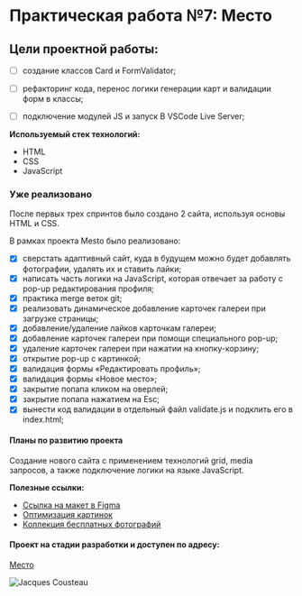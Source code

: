# Практическая работа №7: Место
## Цели проектной работы:
- [ ] cоздание классов Card и FormValidator;
- [ ] рефакторинг кода, перенос логики генерации карт и валидации форм в классы;
- [ ] подключение модулей JS и запуск В VSCode Live Server;


**Используемый стек технологий:**
* HTML
* CSS
* JavaScript

### Уже реализовано
После первых трех спринтов было создано 2 сайта, используя основы HTML и CSS.

В рамках проекта Mesto было реализовано:
- [x] сверстать адаптивный сайт, куда в будущем можно будет добавлять фотографии, удалять их и ставить лайки;
- [x] написать часть логики на JavaScript, которая отвечает за работу с pop-up редактирования профиля;
- [x] практика merge веток git;
- [x] реализовать динамическое добавление карточек галереи при загрузке страницы;
- [x] добавление/удаление лайков карточкам галереи;
- [x] добавление карточек галереи при помощи специального pop-up;
- [x] удаление карточек галереи при нажатии на кнопку-корзину;
- [x] открытие pop-up с картинкой;
- [x] валидация формы «Редактировать профиль»;
- [x] валидация формы «Новое место»;
- [x] закрытие попапа кликом на оверлей;
- [x] закрытие попапа нажатием на Esc;
- [x] вынести код валидации в отдельный файл validate.js и подклить его в index.html;

#### Планы по развитию проекта
Создание нового сайта с применением технологий grid, media запросов, а также подключение логики на языке JavaScript.

**Полезные ссылки:**
* [Ссылка на макет в Figma](https://www.figma.com/file/2cn9N9jSkmxD84oJik7xL7/JavaScript.-Sprint-4?node-id=0%3A1)
* [Оптимизация картинок](https://tinypng.com/)
* [Коллекция бесплатных фотографий](https://unsplash.com/)

#### Проект на стадии разработки и доступен по адресу:
[Место](https://gitkosarev.github.io/mesto/index.html)

![Jacques Cousteau](https://esquire.kz/wp-content/uploads/2019/06/e5d59868-71df-4389-bb85-9ba52baa934a.jpeg)